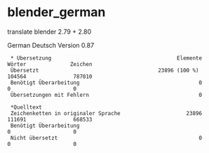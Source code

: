 # blender_german
translate blender 2.79 + 2.80

German Deutsch Version 0.87

     * Übersetzung                                        Elemente               Wörter              Zeichen
     Übersetzt                                      ‪23896 (100 %)               104564               787010
     Benötigt Überarbeitung                                      0                    0                    0
     Übersetzungen mit Fehlern                                   0

     *Quelltext
     Zeichenketten in originaler Sprache                     23896               111691               668533
     Benötigt Überarbeitung                                                           0                    0
     Nicht übersetzt                                             0                    0                    0

